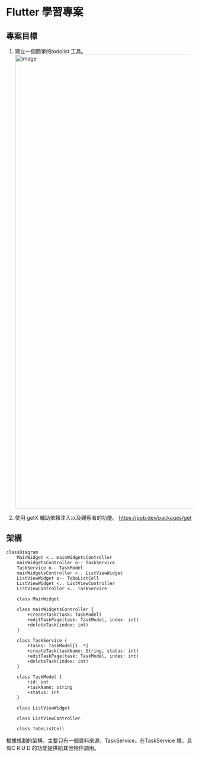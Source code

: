 # Flutter 學習專案
## 專案目標
1. 建立一個簡單的todolist 工具。 <img width="1224" alt="image" src="https://github.com/SD19767/todolist/assets/125421319/691aa1c4-f7ea-41d3-ab4f-e7c8d2aae01d">

2. 使用 getX 輔助依賴注入以及觀察者的功能。 https://pub.dev/packages/get

## 架構
```mermaid
classDiagram
    MainWidget <.. mainWidgetsController
    mainWidgetsController o-- TaskService
    TaskService o-- TaskModel
    mainWidgetsController <.. ListViewWidget
    ListViewWidget o-- ToDoListCell
    ListViewWidget <.. ListViewController
    ListViewController <.. TaskService

    class MainWidget

    class mainWidgetsController {
        +createTask(task: TaskModel)
        +editTaskPage(task: TaskModel, index: int)
        +deleteTask(index: int)
    }

    class TaskService {
        +Tasks: TaskModel[1..*]
        +createTask(taskName: String, status: int)
        +editTaskPage(task: TaskModel, index: int)
        +deleteTask(index: int)
    }

    class TaskModel {
        +id: int
        +taskName: string
        +status: int
    }

    class ListViewWidget

    class ListViewController

    class ToDoListCell
```
根據規劃的架構，主要只有一個資料來源，TaskService。在TaskService 裡，具有C R U D 的功能提供給其他物件調用。
